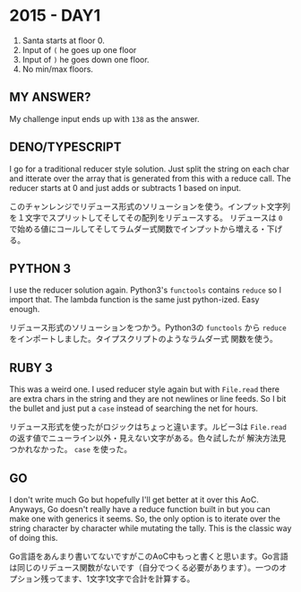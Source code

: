 # 2015 - DAY1

1. Santa starts at floor 0.
2. Input of `(` he goes up one floor
3. Input of `)` he goes down one floor.
4. No min/max floors.

## MY ANSWER?

My challenge input ends up with `138` as the answer.

## DENO/TYPESCRIPT

I go for a traditional reducer style solution. Just split the string on each char and itterate over the array
that is generated from this with a reduce call. The reducer starts at 0 and just adds or subtracts 1 based on
input.

このチャンレンジでリデュース形式のソリューションを使う。インプット文字列を１文字でスプリットしてそしてその配列をリデュースする。
リデュースは `0` で始める値にコールしてそしてラムダー式関数でインプットから増える・下げる。

## PYTHON 3

I use the reducer solution again. Python3's `functools` contains `reduce` so I import that. The lambda function
is the same just python-ized. Easy enough.

リデュース形式のソリューションをつかう。Python3の `functools` から `reduce` をインポートしました。タイプスクリプトのようなラムダー式
関数を使う。

## RUBY 3

This was a weird one. I used reducer style again but with `File.read` there are extra chars in the string and
they are not newlines or line feeds. So I bit the bullet and just put a `case` instead of searching the net
for hours.

リデュース形式を使ったがロジックはちょっと違います。ルビー3は `File.read` の返す値でニューライン以外・見えない文字がある。色々試したが
解決方法見つかれなかった。 `case` を使った。

## GO

I don't write much Go but hopefully I'll get better at it over this AoC. Anyways, Go doesn't really have a reduce function built in but you can make one with generics it seems. So, the only option is to iterate over the string character by character while mutating the tally. This is the classic way of doing this.

Go言語をあんまり書いてないですがこのAoC中もっと書くと思います。Go言語は同じのリデュース関数がないです（自分でつくる必要があります）。一つのオプション残ってます、1文字1文字で合計を計算する。
